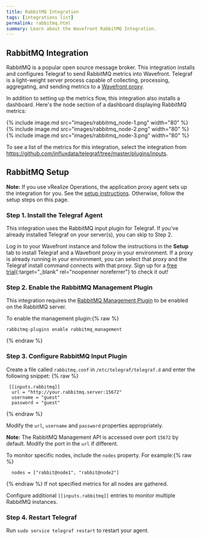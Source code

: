 ```yaml
---
title: RabbitMQ Integration
tags: [integrations list]
permalink: rabbitmq.html
summary: Learn about the Wavefront RabbitMQ Integration.
---
```

## RabbitMQ Integration

RabbitMQ is a popular open source message broker. This integration installs and configures Telegraf to send RabbitMQ metrics into Wavefront. Telegraf is a light-weight server process capable of collecting, processing, aggregating, and sending metrics to a [Wavefront proxy](https://docs.wavefront.com/proxies.html).

In addition to setting up the metrics flow, this integration also installs a dashboard. Here's the node section of a dashboard displaying RabbitMQ metrics:

{% include image.md src="images/rabbitmq_node-1.png" width="80" %}
{% include image.md src="images/rabbitmq_node-2.png" width="80" %}
{% include image.md src="images/rabbitmq_node-3.png" width="80" %}


To see a list of the metrics for this integration, select the integration from <https://github.com/influxdata/telegraf/tree/master/plugins/inputs>.
## RabbitMQ Setup



**Note:** If you use vRealize Operations, the application proxy agent sets up the integration for you. See the [setup instructions](https://YOUR_CLUSTER.wavefront.com/integration/vrops/setup). Otherwise, follow the setup steps on this page.

### Step 1. Install the Telegraf Agent

This integration uses the RabbitMQ input plugin for Telegraf. If you've already installed Telegraf on your server(s), you can skip to Step 2.

Log in to your Wavefront instance and follow the instructions in the **Setup** tab to install Telegraf and a Wavefront proxy in your environment. If a proxy is already running in your environment, you can select that proxy and the Telegraf install command connects with that proxy. Sign up for a [free trial](http://wavefront.com/sign-up/?utm_source=docs.vmware.com&utm_medium=referral&utm_campaign=docs-front-page){:target="_blank" rel="noopenner noreferrer"} to check it out!

### Step 2. Enable the RabbitMQ Management Plugin

This integration requires the [RabbitMQ Management Plugin](https://www.rabbitmq.com/management.html) to be enabled on the RabbitMQ server.

To enable the management plugin:{% raw %}
```
rabbitmq-plugins enable rabbitmq_management
```
{% endraw %}

### Step 3. Configure RabbitMQ Input Plugin

Create a file called `rabbitmq.conf` in `/etc/telegraf/telegraf.d` and enter the following snippet:
{% raw %}
```
 [[inputs.rabbitmq]]
  url = "http://your.rabbitmq.server:15672"
  username = "guest"
  password = "guest"
```
{% endraw %}

Modify the `url`, `username` and `password` properties appropriately.

**Note:** The RabbitMQ Management API is accessed over port `15672` by default. Modify the port in the `url` if different.

To monitor specific nodes, include the `nodes` property. For example:{% raw %}
```
  nodes = ["rabbit@node1", "rabbit@node2"]
```
{% endraw %}
If not specified metrics for all nodes are gathered.

Configure additional `[[inputs.rabbitmq]]` entries to monitor multiple RabbitMQ instances.  

### Step 4. Restart Telegraf

Run `sudo service telegraf restart` to restart your agent.

